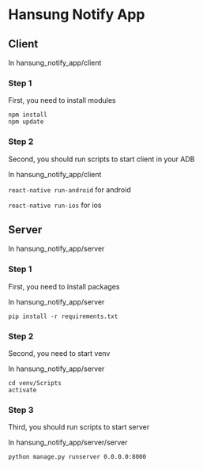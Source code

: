 # Hansung Notify App

## Client
In hansung_notify_app/client

### Step 1

First, you need to install modules
```
npm install
npm update
```

### Step 2

Second, you should run scripts to start client in your ADB

In hansung_notify_app/client

```react-native run-android``` for android

```react-native run-ios``` for ios

## Server
In hansung_notify_app/server

### Step 1

First, you need to install packages

In hansung_notify_app/server
```
pip install -r requirements.txt
```

### Step 2

Second, you need to start venv

In hansung_notify_app/server

```
cd venv/Scripts
activate
```

### Step 3

Third, you should run scripts to start server

In hansung_notify_app/server/server

```
python manage.py runserver 0.0.0.0:8000
```
